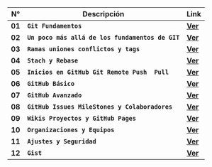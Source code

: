 N° | Descripción | Link
---| --- | ---
**01** | **`Git Fundamentos`** | **[Ver](Temas/01_Fundamentos.md "Git Fundamentos")**
**02** | **`Un poco más allá de los fundamentos de GIT`** | **[Ver](Temas/02_MasFundamentos.md "Git Fundamentos 2")**
**03** | **`Ramas uniones conflictos y tags`** | **[Ver](Temas/03_Ramas.md "Ramas")**
**04** | **`Stach y Rebase`** | **[Ver](Temas/04_StachYRebase.md "Git Stach y Git Rebase")**
**05** | **`Inicios en GitHub Git Remote Push  Pull`** | **[Ver](Temas/05_GitRemote.md "Git Remote Push Pull")**
**06** | **`GitHub Básico`** | **[Ver](Temas/06_GitHubBasico.md "GitHub Básico")**
**07** | **`GitHub Avanzado`** | **[Ver](Temas/07_GitHubAvanzado.md "GitHub Avanzado")**
**08** | **`GitHub Issues MileStones y Colaboradores`** | **[Ver](Temas/08_GitHubIssues.md "GitHub Issues MileStones y Colaboradores")**
**09** | **`Wikis Proyectos y GitHub Pages`** | **[Ver](Temas/09_WikiProyectos.md "Wikis Proyectos y GitHub Pages")**
**10** | **`Organizaciones y Equipos`** | **[Ver](Temas/10_OrganizacionesEquipos.md "Organizaciones y Equipos")**
**11** | **`Ajustes y Seguridad`** | **[Ver](Temas/11_AjustesSeguridad.md "Ajustes y Seguridad")**
**12** | **`Gist`** | **[Ver](Temas/12_Gist.md "Gist")**

